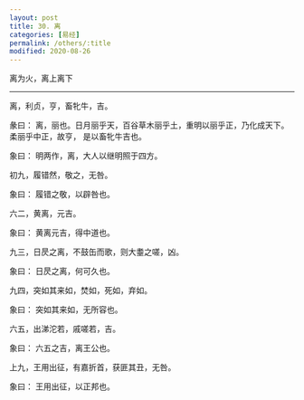```yaml
---
layout: post
title: 30. 离
categories: [易经]
permalink: /others/:title
modified: 2020-08-26
---
```


离为火，离上离下

---

离，利贞，亨，畜牝牛，吉。

彖曰： 离，丽也。日月丽乎天，百谷草木丽乎土，重明以丽乎正，乃化成天下。柔丽乎中正，故亨，
是以畜牝牛吉也。

象曰： 明两作，离，大人以继明照于四方。

初九，履错然，敬之，无咎。

象曰： 履错之敬，以辟咎也。

六二，黄离，元吉。

象曰： 黄离元吉，得中道也。

九三，日昃之离，不鼓缶而歌，则大耋之嗟，凶。

象曰： 日昃之离，何可久也。

九四，突如其来如，焚如，死如，弃如。

象曰： 突如其来如，无所容也。

六五，出涕沱若，戚嗟若，吉。

象曰： 六五之吉，离王公也。

上九，王用出征，有嘉折首，获匪其丑，无咎。

象曰： 王用出征，以正邦也。
